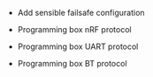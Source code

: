 * Add sensible failsafe configuration

* Programming box nRF protocol
* Programming box UART protocol
* Programming box BT protocol
